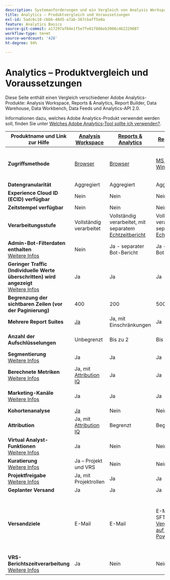 ```yaml
---
description: Systemanforderungen und ein Vergleich von Analysis Workspace, Reports & Analytics, Report Builder, Data Warehouse und Data Workbench
title: Analytics – Produktvergleich und Voraussetzungen
exl-id: 5adc6c10-cbbb-48d5-a7ab-367cbaff5e8a
feature: Analytics Basics
source-git-commit: a17297af84e1f5e7fe61f886eb3906c462229087
workflow-type: tm+mt
source-wordcount: '428'
ht-degree: 94%

---
```


# Analytics – Produktvergleich und Voraussetzungen

Diese Seite enthält einen Vergleich verschiedener Adobe Analytics-Produkte: Analysis Workspace, Reports &amp; Analytics, Report Builder, Data Warehouse, Data Workbench, Data Feeds und Analytics-API 2.0.

Informationen dazu, welches Adobe Analytics-Produkt verwendet werden soll, finden Sie unter [Welches Adobe Analytics-Tool sollte ich verwenden?](/help/admin/get-started/which-analytics-tool.md).

| Produktname und Link zur Hilfe | [Analysis Workspace](/help/analyze/analysis-workspace/home.md) | [Reports &amp; Analytics](/help/analyze/reports-analytics/getting-started.md) | [Report Builder](/help/analyze/report-builder/home.md) | [Data Warehouse](/help/export/data-warehouse/data-warehouse.md) | [Data Workbench](https://experienceleague.adobe.com/docs/data-workbench/using/home.html?lang=de) | [Data Feeds](/help/export/analytics-data-feed/data-feed-overview.md) | [Analytics-API 2.0](https://www.adobe.io/apis/experiencecloud/analytics/docs.html) |
|---|---|---|---|---|---|---|---|
| **Zugriffsmethode** | [Browser](/help/admin/get-started/sys-reqs.md) | [Browser](/help/admin/get-started/sys-reqs.md) | [MS Excel für Windows](/help/analyze/report-builder/setup/system-requirements.md) | Einrichtung über den Browser. [Weitere Infos](/help/admin/get-started/sys-reqs.md) | [Windows 64 Bit](https://experienceleague.adobe.com/docs/data-workbench/using/install/c-data-workbench-client-install.html?lang=de) | Einrichtung über den Browser. [Weitere Infos](/help/export/analytics-data-feed/data-feed-overview.md) | RESTful-API-Tools. Melden Sie sich mit Adobe Developer-Anmeldeinformationen an. [Weitere Infos](https://developer.adobe.com/analytics-apis/docs/2.0/) |
| **Datengranularität** | Aggregiert | Aggregiert | Aggregiert | Aggregiert | Treffer | Treffer | Aggregiert |
| **Experience Cloud ID (ECID) verfügbar** | Nein | Nein | Nein | Ja | Ja | Ja | Nein |
| **Zeitstempel verfügbar** | Nein | Nein | Nein | Nein | Ja | Ja | Nein |
| **Verarbeitungsstufe** | Vollständig verarbeitet | Vollständig verarbeitet, mit separatem [Echtzeitbericht](/help/admin/admin/c-manage-report-suites/c-edit-report-suites/realtime/realtime.md) | Vollständig verarbeitet, mit separatem [Echtzeitbericht](/help/admin/admin/c-manage-report-suites/c-edit-report-suites/realtime/realtime.md) | Vollständig verarbeitet | Vollständig verarbeitet | Vollständig verarbeitet | Vollständig verarbeitet |
| **Admin-Bot-Filterdaten enthalten** <br> [Weitere Infos](/help/admin/admin/c-manage-report-suites/c-edit-report-suites/general/bot-removal/bot-removal.md) | Nein | Ja - separater Bot-Bericht | Ja - separater Bot-Bericht | Nein | Nein | Nein | Nein |
| **Geringer Traffic (Individuelle Werte überschritten) wird angezeigt** <br> [Weitere Infos](/help/technotes/low-traffic.md) | Ja | Ja | Ja | Nein | Nein | Nein | Ja |
| **Begrenzung der sichtbaren Zeilen (vor der Paginierung)** | 400 | 200 | 50000 | Unbegrenzt | Unbegrenzt | Unbegrenzt | 50000 |
| **Mehrere Report Suites** | [Ja](/help/analyze/analysis-workspace/build-workspace-project/multiple-report-suites.md) | Ja, mit Einschränkungen | Ja | Nein | Ja | Nein | Ja |
| **Anzahl der Aufschlüsselungen** | Unbegrenzt | Bis zu 2 | Bis zu 2 | Unbegrenzt | Unbegrenzt | Unbegrenzt | Unbegrenzt, über mehrere Abfragen ausführen |
| **Segmentierung** <br> [Weitere Infos](/help/components/segmentation/segmentation-workflow/seg-workflow.md) | Ja | Ja | Ja | Ja, mit [Einschränkungen](/help/components/segmentation/seg-reference/seg-compatibility.md) | Ja | Nein | Ja |
| **Berechnete Metriken** <br> [Weitere Infos](/help/components/c-calcmetrics/cm-overview.md) | Ja, mit [Attribution IQ](/help/analyze/analysis-workspace/attribution/overview.md) | Ja | Ja | Nein | Ja | Nein | Ja, mit [Attribution IQ](/help/analyze/analysis-workspace/attribution/overview.md) |
| **Marketing-Kanäle** <br> [Weitere Infos](/help/components/c-marketing-channels/c-getting-started-mchannel.md) | Ja | Ja | Ja | Ja | Ja | Ja – [va_finder, va_closer](/help/export/analytics-data-feed/c-df-contents/datafeeds-reference.md) | Ja |
| **Kohortenanalyse** | [Ja](/help/analyze/analysis-workspace/visualizations/cohort-table/cohort-analysis.md) | Nein | Nein | Nein | Ja | Nein | Nein |
| **Attribution** | Ja, mit [Attribution IQ](/help/analyze/analysis-workspace/attribution/overview.md) | Begrenzt | Begrenzt | Nein | Ja | Nein | Ja, mit [Attribution IQ](/help/analyze/analysis-workspace/attribution/overview.md) |
| **Virtual Analyst-Funktionen** <br> [Weitere Infos](/help/analyze/analysis-workspace/virtual-analyst/overview.md) | Ja | Nein | Nein | Nein | Nein | Nein | Ja |
| **Kuratierung** <br> [Weitere Infos](/help/analyze/analysis-workspace/curate-share/curate.md) | Ja – Projekt und VRS | Nein | Nein | Nein | Nein | Nein | Ja – nur VRS |
| **Projektfreigabe** <br> [Weitere Infos](/help/analyze/analysis-workspace/curate-share/share-projects.md) | Ja, mit Projektrollen | Ja | Ja | Nein | Ja | Nein | Nein |
| **Geplanter Versand** | Ja | Ja | Ja | Ja | Nein | Ja | Nein |
| **Versandziele** | E-Mail | E-Mail | E-Mail, FTP, SFTP, [Veröffentlichung auf Microsoft Power BI](/help/analyze/report-builder/c-publish-power-bi/power-bi.md) | Email, FTP. Wenden Sie sich an die Kundenunterstützung, um Unterstützung für weitere Ziele zu erhalten, einschließlich SFTP, Azure Blob, Amazon S3 | – | FTP, SFTP, Azure Blob, Amazon S3 | – |
| **VRS-Berichtszeitverarbeitung** <br> [Weitere Infos](/help/components/vrs/vrs-report-time-processing.md) | Ja | Nein | Nein | Nein | Nein | Nein | Ja |
